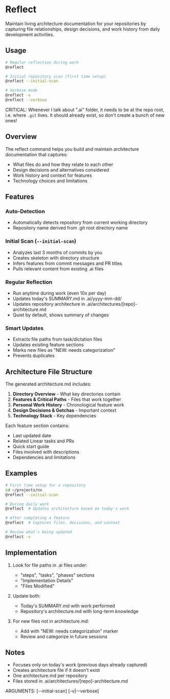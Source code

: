 # Reflect

Maintain living architecture documentation for your repositories by capturing file relationships, design decisions, and work history from daily development activities.

## Usage

```bash
# Regular reflection during work
@reflect

# Initial repository scan (first time setup)
@reflect --initial-scan

# Verbose mode
@reflect -v
@reflect --verbose
```

CRITICAL: Whenever I talk about ".ai" folder, it needs to be at the repo root, i.e. where `.git` lives. It should already exist, so don't create a bunch of new ones!

## Overview

The reflect command helps you build and maintain architecture documentation that captures:
- What files do and how they relate to each other
- Design decisions and alternatives considered
- Work history and context for features
- Technology choices and limitations

## Features

### Auto-Detection
- Automatically detects repository from current working directory
- Repository name derived from .git root directory name

### Initial Scan (`--initial-scan`)
- Analyzes last 3 months of commits by you
- Creates skeleton with directory structure
- Infers features from commit messages and PR titles
- Pulls relevant content from existing .ai files

### Regular Reflection
- Run anytime during work (even 10x per day)
- Updates today's SUMMARY.md in .ai/yyyy-mm-dd/
- Updates repository architecture in .ai/architectures/[repo]-architecture.md
- Quiet by default, shows summary of changes

### Smart Updates
- Extracts file paths from task/dictation files
- Updates existing feature sections
- Marks new files as "NEW: needs categorization"
- Prevents duplicates

## Architecture File Structure

The generated architecture.md includes:

1. **Directory Overview** - What key directories contain
2. **Features & Critical Paths** - Files that work together
3. **Personal Work History** - Chronological feature work
4. **Design Decisions & Gotchas** - Important context
5. **Technology Stack** - Key dependencies

Each feature section contains:
- Last updated date
- Related Linear tasks and PRs
- Quick start guide
- Files involved with descriptions
- Dependencies and limitations

## Examples

```bash
# First time setup for a repository
cd ~/projects/nx
@reflect --initial-scan

# During daily work
@reflect  # Updates architecture based on today's work

# After completing a feature
@reflect  # Captures files, decisions, and context

# Review what's being updated
@reflect -v
```

## Implementation

1. Look for file paths in .ai files under:
   - "steps", "tasks", "phases" sections
   - "Implementation Details"
   - "Files Modified"

2. Update both:
   - Today's SUMMARY.md with work performed
   - Repository's architecture.md with long-term knowledge

3. For new files not in architecture.md:
   - Add with "NEW: needs categorization" marker
   - Review and categorize in future sessions

## Notes

- Focuses only on today's work (previous days already captured)
- Creates architecture file if it doesn't exist
- One architecture.md per repository
- Files stored in .ai/architectures/[repo]-architecture.md

ARGUMENTS: [--initial-scan] [-v|--verbose]

